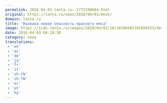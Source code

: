 ```yaml
---
permalink: 2018-04-03-lenta.ru--1772198684.html
original: https://lenta.ru/news/2018/04/03/meat/
domain: lenta.ru
title: 'Названа новая опасность красного мяса'
image: https://icdn.lenta.ru/images/2018/04/02/18/20180402181650153/detail_f2afde8d9d3de7b1fa6f6ff117dc17bb.jpg
date: 2018-04-03 04:18:30
category: news
translations: 
 - 'en'
 - 'es'
 - 'de'
 - 'ja'
 - 'fr'
 - 'it'
 - 'zh-CN'
 - 'zh-TW'
 - 'ar'
 - 'pt'
 - 'hy'
---
```


